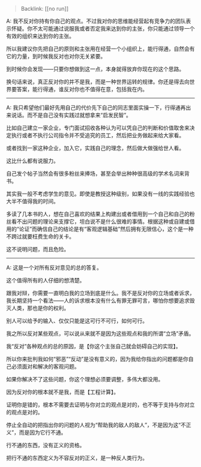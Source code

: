 > Backlink: [[no run]]

A: 我不反对你持有你自己的观点。不过我对你的思维能经营起有竞争力的团队表示怀疑。你不太可能通过说服我或者否定我来达到你的主张，你只能通过领导一个有效的组织来达到你的主张。

所以我建议你先把自己的原则和主张用在经营一个小组织上，能行得通，自然会有它的力量，到时候我反对也对你无关紧要。

到时候你会发现——只要你想做到这一点，本身就得放弃你现在的这个思路。

换句话来说，真正反对你的并不是我，而是一种世界运转的规律。你还是得去向世界要答案，能行得通，谁反对你也不值得在意，包括我在内。

---

A: 我只希望他们最好先用自己的代价先下自己的同志里面实操一下，行得通再出来说话。而不是自己没有实践过就想拿来“启发民智”。  

比如自己建立一家企业，专门面试招收各种认为可以凭自己的判断和价值取舍来决定执行或者不执行公司指令并不受追究的员工，然后把业务做起来给大家看。  

或者找到一家这种企业，加入它，实践自己的理念，然后做大做强给世人看。  

这比什么都有说服力。  

自己发个帖子当然会有很多粉丝来捧场，甚至会举出种种很高级的学术名词来背书。  

其实我一般不考虑学生的意见。即使是教授这种级别，如果没有一线的实践经验也大半不值得我的时间。  

多读了几本书的人，想在自己喜欢的结果上构建出或者借用到一个自己和自己的粉丝看不出问题的理论来支撑它，坦白说不是什么很难的事情。根据这种或自建或借用的“论证”而确信自己的结论是有“客观逻辑基础”然后拥有无限信心，这个是一种不跨过就要枉费生命的关卡。  

这不说明问题，而且危险。  

---

A: 这是一个对所有反对意见的总的答复。

这个值得所有的人仔细的想清楚。

跟我对辩，你需要一直明白我的立场到底是什么。我不是反对你的立场或者诉求，我长期坚持一个看法——人的诉求根本没有什么有罪无罪可言，哪怕你想要追求毁灭人类，那也是你的权利。

别人可以给予的输入、仅仅只能是这可行不可行，如何可行。

我之所以反对某些观点，可以说从来就不是因为这些观点和我的所谓“立场”矛盾。

我“反对”各种观点的总的原因，是【你这个主张自己就会妨碍自己的实现】。

所以你来批判我如何“邪恶”“反动”是没有意义的，因为我给你指出的问题都是你自己必须面对和解决的客观问题。

如果你解决不了这些问题，你这个理想必须要调整，多伟大都没用。

因为反对你的根本就不是我，而是【工程计算】。

证明你是错的，根本不需要去证明与你对立的观点是对的，也不等于支持与你对立的观点是对的。

停止全自动的把指出你的问题的人视为“帮助我的敌人的敌人”，不是因为这“不正义”，而是因为它行不通。

行不通的东西，没有正义的资格。

把行不通的东西定义为不容反对的正义，是一种反人类行为。
